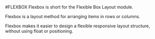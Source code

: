 #FLEXBOX
Flexbox is short for the Flexible Box Layout module.

Flexbox is a layout method for arranging items in rows or columns.

Flexbox makes it easier to design a flexible responsive layout structure, without using float or positioning.
